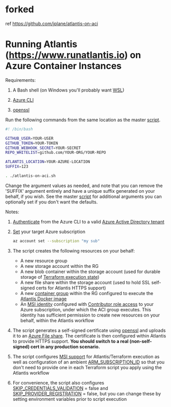 # forked

ref https://github.com/jplane/atlantis-on-aci

# Running Atlantis (https://www.runatlantis.io) on Azure Container Instances

Requirements:

1. A Bash shell (on Windows you'll probably want [WSL](https://docs.microsoft.com/en-us/windows/wsl/about))

1. [Azure CLI](https://docs.microsoft.com/en-us/cli/azure/install-azure-cli?view=azure-cli-latest)

1. [openssl](https://www.openssl.org/)


Run the following commands from the same location as the master [script](atlantis-on-aci.sh).

```bash
#! /bin/bash

GITHUB_USER=YOUR-USER
GITHUB_TOKEN=YOUR-TOKEN
GITHUB_WEBHOOK_SECRET=YOUR-SECRET
REPO_WHITELIST=github.com/YOUR-ORG/YOUR-REPO

ATLANTIS_LOCATION=YOUR-AZURE-LOCATION
SUFFIX=123

. ./atlantis-on-aci.sh
```

Change the argument values as needed, and note that you can remove the 'SUFFIX' argument entirely and have a unique suffix generated on your behalf, if you wish. See the master [script](atlantis-on-aci.sh) for additional arguments you can optionally set if you don't want the defaults.

Notes:

1. [Authenticate](https://docs.microsoft.com/en-us/cli/azure/authenticate-azure-cli?view=azure-cli-latest) from the Azure CLI to a valid [Azure Active Directory tenant](https://docs.microsoft.com/en-us/azure/active-directory/develop/)

1. [Set](https://docs.microsoft.com/en-us/cli/azure/manage-azure-subscriptions-azure-cli?view=azure-cli-latest) your target Azure subscription

   ```bash
   az account set --subscription "my sub"
   ```

1. The script creates the following resources on your behalf:

    * A new resource group
    * A new storage account within the RG
    * A new blob container within the storage account (used for durable storage of [Terraform execution state](https://www.terraform.io/docs/backends/types/azurerm.html))
    * A new file share within the storage account (used to hold SSL self-signed certs for Atlantis HTTPS support)
    * A new [container group](https://docs.microsoft.com/en-us/azure/container-instances/container-instances-container-groups) within the RG configured to execute the [Atlantis Docker image](https://hub.docker.com/r/runatlantis/atlantis/)
    * An [MSI identity](https://docs.microsoft.com/en-us/azure/active-directory/managed-identities-azure-resources/) configured with [Contributor role access](https://docs.microsoft.com/en-us/azure/role-based-access-control/built-in-roles#contributor) to your Azure subscription, under which the ACI group executes. This identity has sufficient permission to create new resources on your behalf, within the Atlantis workflow
    
1. The script generates a self-signed certificate using [openssl](https://www.openssl.org/) and uploads it to an [Azure File share](https://docs.microsoft.com/en-us/azure/storage/files/storage-files-introduction). The certificate is then configured within Atlantis to provide HTTPS support. **You should switch to a real (non-self-signed) cert in any production scenario.**

1. The script configures [MSI support](https://www.terraform.io/docs/providers/azurerm/auth/managed_service_identity.html) for Atlantis/Terraform execution as well as configuration of an ambient [ARM_SUBSCRIPTION_ID](https://www.terraform.io/docs/providers/azurerm/index.html#subscription_id) so that you don't need to provide one in each Terraform script you apply using the Atlantis workflow

1. For convenience, the script also configures [SKIP_CREDENTIALS_VALIDATION](https://www.terraform.io/docs/providers/azurerm/index.html#skip_credentials_validation) = false and [SKIP_PROVIDER_REGISTRATION](https://www.terraform.io/docs/providers/azurerm/index.html#skip_provider_registration) = false, but you can change these by setting environment variables prior to script execution
